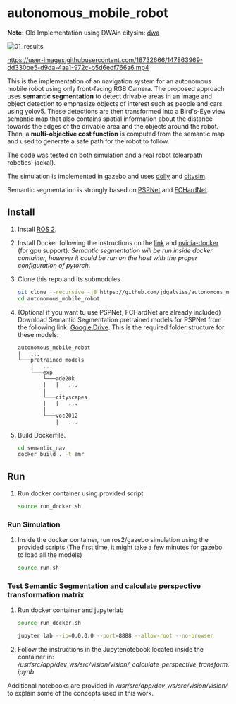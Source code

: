 # autonomous_mobile_robot
**Note:** Old Implementation using DWAin citysim: [dwa](https://github.com/jdgalviss/autonomous_mobile_robot/tree/dwa)


![01_results](https://user-images.githubusercontent.com/18732666/147863893-07543d57-ec36-4b0c-b735-990d4cc95fda.png)

<!--
![left0416](https://user-images.githubusercontent.com/18732666/150397275-75c7059a-a19b-430e-86b7-f61506884739.jpg)
-->

https://user-images.githubusercontent.com/18732666/147863969-dd330be5-d9da-4aa1-972c-b5d6edf766a6.mp4


This is the implementation of an navigation system for an autonomous mobile robot using only front-facing RGB Camera. The proposed approach uses **semantic segmentation** to detect drivable areas in an image and object detection to emphasize objects of interest such as people and cars using yolov5. These detections are then transformed into a Bird's-Eye view semantic map that also contains spatial information about the distance towards the edges of the drivable area and the objects around the robot. Then, a **multi-objective cost function** is computed from the semantic map and used to generate a safe path for the robot to follow. 

The code was tested on both simulation and a real robot (clearpath robotics' jackal).

The simulation is implemented in gazebo and uses [dolly](https://github.com/chapulina/dolly) and [citysim](https://github.com/osrf/citysim).

Semantic segmentation is strongly based on [PSPNet](https://github.com/hszhao/semseg) and [FCHardNet](https://github.com/PingoLH/FCHarDNet).

## Install
1. Install [ROS 2](https://index.ros.org/doc/ros2/Installation/Eloquent/Linux-Install-Debians/).

2. Install Docker following the instructions on the [link](https://docs.docker.com/engine/install/ubuntu/) and [nvidia-docker](https://github.com/NVIDIA/nvidia-docker) (for gpu support). *Semantic segmentation will be run inside docker container, however it could be run on the host with the proper configuration of pytorch*.

3. Clone this repo and its submodules 
    ```bash
    git clone --recursive -j8 https://github.com/jdgalviss/autonomous_mobile_robot.git
    cd autonomous_mobile_robot
    ```
4. (Optional if you want tu use PSPNet, FCHardNet are already included) Download Semantic Segmentation pretrained models for PSPNet from the following link: [Google Drive](https://drive.google.com/drive/folders/1pwOLNTVaKQVt4uSUl7ynOKvLA0_Qk4Rc). This is the required folder structure for these models:
    ```
    autonomous_mobile_robot
    |   ...
    └───pretrained_models
        |   ...
        └───exp
            └───ade20k
            |   |   ...
            |
            └───cityscapes
            |   |   ...
            |
            └───voc2012
                |   ...
    ```

4. Build Dockerfile.
    ```bash
    cd semantic_nav
    docker build . -t amr
    ```
## Run
1. Run docker container using provided script
    ```bash
    source run_docker.sh
    ```

### Run Simulation
1. Inside the docker container, run ros2/gazebo simulation using the provided scripts (The first time, it might take a few minutes for gazebo to load all the models)
    ```bash
    source run.sh
    ```
### Test Semantic Segmentation and calculate perspective transformation matrix

1. Run docker container and jupyterlab
    ```bash
    source run_docker.sh

    jupyter lab --ip=0.0.0.0 --port=8888 --allow-root --no-browser
    ```

2. Follow the instructions in the Jupytenotebook located inside the container in: */usr/src/app/dev_ws/src/vision/vision/_calculate_perspective_transform.ipynb*

Additional notebooks are provided in */usr/src/app/dev_ws/src/vision/vision/* to explain some of the concepts used in this work.
    
<!--
## Results





Semantic Segmentation + Perspective Transformation
![01_perspective](https://user-images.githubusercontent.com/18732666/147863902-18efad81-1d0e-4b3f-8b61-916a744fb96f.png)

Multi-objective Cost
![semanticNav_cost](https://user-images.githubusercontent.com/18732666/147863922-71ebb1f9-97b8-4ef0-9ec4-24e04077310b.png)

-->

<!-- # Launch Doly
cd dev_ws
. /opt/ros/eloquent/setup.bash 
. /usr/share/gazebo/setup.sh
. /usr/local/share/citysim/setup.sh
. install/setup.bash
export DOMAIN_ID=0
ros2 launch dolly_gazebo dolly.launch.py world:=simple_city_orig.world

# Launch semantic
cd dev_ws
. /opt/ros/eloquent/setup.bash 
colcon build
. install/setup.bash
export DOMAIN_ID=0

ros2 run semantic_segmentation semantic_segmentation  -->
